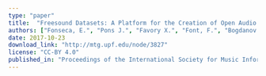 ```yaml
---
type: "paper"
title:  "Freesound Datasets: A Platform for the Creation of Open Audio Datasets"
authors: ["Fonseca, E.", "Pons J.", "Favory X.", "Font, F.", "Bogdanov D.", "Ferraro A.", "Oramas S.", "Porter A.", "Serra, X."]
date: 2017-10-23
download_link: "http://mtg.upf.edu/node/3827"
license: "CC-BY 4.0"
published_in: "Proceedings of the International Society for Music Information Retrieval Conference (ISMIR)"
---
```


